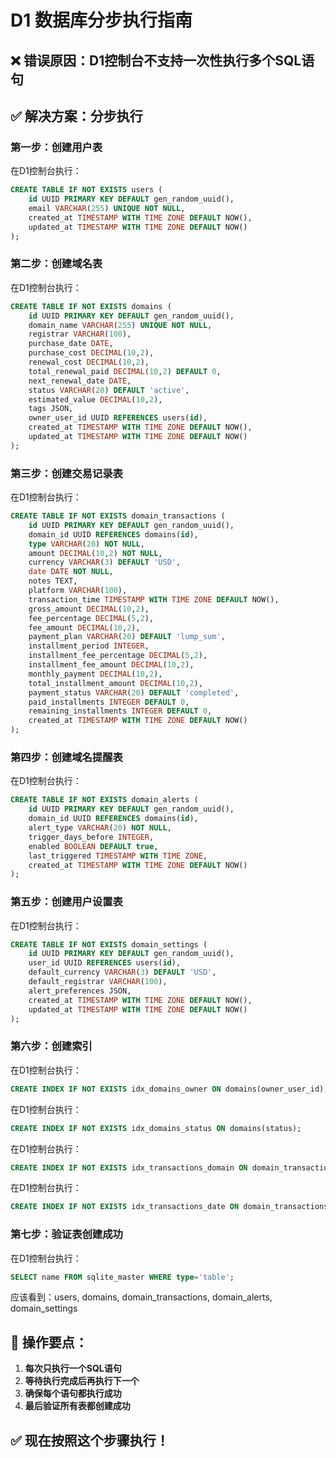 # D1 数据库分步执行指南

## ❌ **错误原因：D1控制台不支持一次性执行多个SQL语句**

## ✅ **解决方案：分步执行**

### **第一步：创建用户表**
在D1控制台执行：
```sql
CREATE TABLE IF NOT EXISTS users (
    id UUID PRIMARY KEY DEFAULT gen_random_uuid(),
    email VARCHAR(255) UNIQUE NOT NULL,
    created_at TIMESTAMP WITH TIME ZONE DEFAULT NOW(),
    updated_at TIMESTAMP WITH TIME ZONE DEFAULT NOW()
);
```

### **第二步：创建域名表**
在D1控制台执行：
```sql
CREATE TABLE IF NOT EXISTS domains (
    id UUID PRIMARY KEY DEFAULT gen_random_uuid(),
    domain_name VARCHAR(255) UNIQUE NOT NULL,
    registrar VARCHAR(100),
    purchase_date DATE,
    purchase_cost DECIMAL(10,2),
    renewal_cost DECIMAL(10,2),
    total_renewal_paid DECIMAL(10,2) DEFAULT 0,
    next_renewal_date DATE,
    status VARCHAR(20) DEFAULT 'active',
    estimated_value DECIMAL(10,2),
    tags JSON,
    owner_user_id UUID REFERENCES users(id),
    created_at TIMESTAMP WITH TIME ZONE DEFAULT NOW(),
    updated_at TIMESTAMP WITH TIME ZONE DEFAULT NOW()
);
```

### **第三步：创建交易记录表**
在D1控制台执行：
```sql
CREATE TABLE IF NOT EXISTS domain_transactions (
    id UUID PRIMARY KEY DEFAULT gen_random_uuid(),
    domain_id UUID REFERENCES domains(id),
    type VARCHAR(20) NOT NULL,
    amount DECIMAL(10,2) NOT NULL,
    currency VARCHAR(3) DEFAULT 'USD',
    date DATE NOT NULL,
    notes TEXT,
    platform VARCHAR(100),
    transaction_time TIMESTAMP WITH TIME ZONE DEFAULT NOW(),
    gross_amount DECIMAL(10,2),
    fee_percentage DECIMAL(5,2),
    fee_amount DECIMAL(10,2),
    payment_plan VARCHAR(20) DEFAULT 'lump_sum',
    installment_period INTEGER,
    installment_fee_percentage DECIMAL(5,2),
    installment_fee_amount DECIMAL(10,2),
    monthly_payment DECIMAL(10,2),
    total_installment_amount DECIMAL(10,2),
    payment_status VARCHAR(20) DEFAULT 'completed',
    paid_installments INTEGER DEFAULT 0,
    remaining_installments INTEGER DEFAULT 0,
    created_at TIMESTAMP WITH TIME ZONE DEFAULT NOW()
);
```

### **第四步：创建域名提醒表**
在D1控制台执行：
```sql
CREATE TABLE IF NOT EXISTS domain_alerts (
    id UUID PRIMARY KEY DEFAULT gen_random_uuid(),
    domain_id UUID REFERENCES domains(id),
    alert_type VARCHAR(20) NOT NULL,
    trigger_days_before INTEGER,
    enabled BOOLEAN DEFAULT true,
    last_triggered TIMESTAMP WITH TIME ZONE,
    created_at TIMESTAMP WITH TIME ZONE DEFAULT NOW()
);
```

### **第五步：创建用户设置表**
在D1控制台执行：
```sql
CREATE TABLE IF NOT EXISTS domain_settings (
    id UUID PRIMARY KEY DEFAULT gen_random_uuid(),
    user_id UUID REFERENCES users(id),
    default_currency VARCHAR(3) DEFAULT 'USD',
    default_registrar VARCHAR(100),
    alert_preferences JSON,
    created_at TIMESTAMP WITH TIME ZONE DEFAULT NOW(),
    updated_at TIMESTAMP WITH TIME ZONE DEFAULT NOW()
);
```

### **第六步：创建索引**
在D1控制台执行：
```sql
CREATE INDEX IF NOT EXISTS idx_domains_owner ON domains(owner_user_id);
```

在D1控制台执行：
```sql
CREATE INDEX IF NOT EXISTS idx_domains_status ON domains(status);
```

在D1控制台执行：
```sql
CREATE INDEX IF NOT EXISTS idx_transactions_domain ON domain_transactions(domain_id);
```

在D1控制台执行：
```sql
CREATE INDEX IF NOT EXISTS idx_transactions_date ON domain_transactions(date);
```

### **第七步：验证表创建成功**
在D1控制台执行：
```sql
SELECT name FROM sqlite_master WHERE type='table';
```

应该看到：users, domains, domain_transactions, domain_alerts, domain_settings

## 🎯 **操作要点：**

1. **每次只执行一个SQL语句**
2. **等待执行完成后再执行下一个**
3. **确保每个语句都执行成功**
4. **最后验证所有表都创建成功**

## ✅ **现在按照这个步骤执行！**
